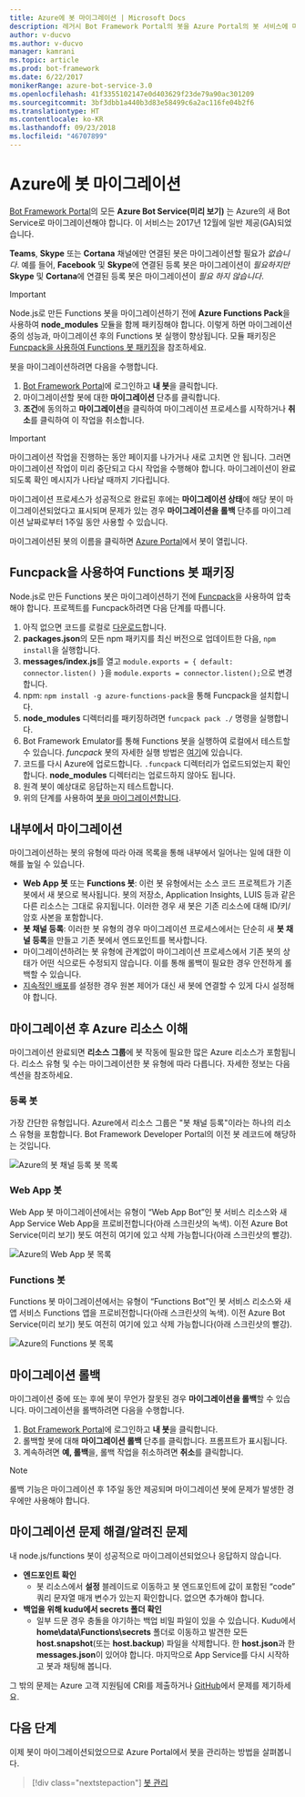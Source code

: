 ```yaml
---
title: Azure에 봇 마이그레이션 | Microsoft Docs
description: 레거시 Bot Framework Portal의 봇을 Azure Portal의 봇 서비스에 마이그레이션하는 방법을 살펴봅니다.
author: v-ducvo
ms.author: v-ducvo
manager: kamrani
ms.topic: article
ms.prod: bot-framework
ms.date: 6/22/2017
monikerRange: azure-bot-service-3.0
ms.openlocfilehash: 41f3355102147e0d403629f23de79a90ac301209
ms.sourcegitcommit: 3bf3dbb1a440b3d83e58499c6a2ac116fe04b2f6
ms.translationtype: HT
ms.contentlocale: ko-KR
ms.lasthandoff: 09/23/2018
ms.locfileid: "46707899"
---
```

# <a name="migrate-your-bot-to-azure"></a>Azure에 봇 마이그레이션



[Bot Framework Portal](http://dev.botframework.com)의 모든 **Azure Bot Service(미리 보기)** 는 Azure의 새 Bot Service로 마이그레이션해야 합니다. 이 서비스는 2017년 12월에 일반 제공(GA)되었습니다. 

**Teams**, **Skype** 또는 **Cortana** 채널에만 연결된 봇은 마이그레이션할 필요가 *없습니다*. 예를 들어, **Facebook** 및 **Skype**에 연결된 등록 봇은 마이그레이션이 *필요하지만* **Skype** 및 **Cortana**에 연결된 등록 봇은 마이그레이션이 *필요 하지 않습니다*.

> [!IMPORTANT]
> Node.js로 만든 Functions 봇을 마이그레이션하기 전에 **Azure Functions Pack**을 사용하여 **node_modules** 모듈을 함께 패키징해야 합니다. 이렇게 하면 마이그레이션 중의 성능과, 마이그레이션 후의 Functions 봇 실행이 향상됩니다. 모듈 패키징은 [Funcpack을 사용하여 Functions 봇 패키징](#package-a-functions-bot-with-funcpack)을 참조하세요.

봇을 마이그레이션하려면 다음을 수행합니다.

1. [Bot Framework Portal](http://dev.botframework.com)에 로그인하고 **내 봇**을 클릭합니다.
2. 마이그레이션할 봇에 대한 **마이그레이션** 단추를 클릭합니다.
3. **조건**에 동의하고 **마이그레이션**을 클릭하여 마이그레이션 프로세스를 시작하거나 **취소**를 클릭하여 이 작업을 취소합니다.

> [!IMPORTANT]
> 마이그레이션 작업을 진행하는 동안 페이지를 나가거나 새로 고치면 안 됩니다. 그러면 마이그레이션 작업이 미리 중단되고 다시 작업을 수행해야 합니다. 마이그레이션이 완료되도록 확인 메시지가 나타날 때까지 기다립니다.

마이그레이션 프로세스가 성공적으로 완료된 후에는 **마이그레이션 상태**에 해당 봇이 마이그레이션되었다고 표시되며 문제가 있는 경우 **마이그레이션을 롤백** 단추를 마이그레이션 날짜로부터 1주일 동안 사용할 수 있습니다.

마이그레이션된 봇의 이름을 클릭하면 [Azure Portal](http://portal.azure.com)에서 봇이 열립니다.

## <a name="package-a-functions-bot-with-funcpack"></a>Funcpack을 사용하여 Functions 봇 패키징

Node.js로 만든 Functions 봇은 마이그레이션하기 전에 [Funcpack](https://github.com/Azure/azure-functions-pack)을 사용하여 압축해야 합니다. 프로젝트를 Funcpack하려면 다음 단계를 따릅니다.

1.  아직 없으면 코드를 로컬로 [다운로드](bot-service-build-download-source-code.md)합니다.
2.  **packages.json**의 모든 npm 패키지를 최신 버전으로 업데이트한 다음, `npm install`을 실행합니다.
3.  **messages/index.js**를 열고 `module.exports = { default: connector.listen() }`을 `module.exports = connector.listen();`으로 변경합니다.
4.  npm: `npm install -g azure-functions-pack`을 통해 Funcpack을 설치합니다.
5.  **node_modules** 디렉터리를 패키징하려면 `funcpack pack ./` 명령을 실행합니다.
6.  Bot Framework Emulator를 통해 Functions 봇을 실행하여 로컬에서 테스트할 수 있습니다. *funcpack* 봇의 자세한 실행 방법은 [여기](https://github.com/Azure/azure-functions-pack#how-to-run)에 있습니다. 
7.  코드를 다시 Azure에 업로드합니다. `.funcpack` 디렉터리가 업로드되었는지 확인합니다. **node_modules** 디렉터리는 업로드하지 않아도 됩니다.
8. 원격 봇이 예상대로 응답하는지 테스트합니다.
9. 위의 단계를 사용하여 [봇을 마이그레이션합니다](#migrate-your-bot-to-azure).

## <a name="migration-under-the-hood"></a>내부에서 마이그레이션

마이그레이션하는 봇의 유형에 따라 아래 목록을 통해 내부에서 일어나는 일에 대한 이해를 높일 수 있습니다.

* **Web App 봇** 또는 **Functions 봇**: 이런 봇 유형에서는 소스 코드 프로젝트가 기존 봇에서 새 봇으로 복사됩니다. 봇의 저장소, Application Insights, LUIS 등과 같은 다른 리소스는 그대로 유지됩니다. 이러한 경우 새 봇은 기존 리소스에 대해 ID/키/암호 사본을 포함합니다. 
* **봇 채널 등록**: 이러한 봇 유형의 경우 마이그레이션 프로세스에서는 단순히 새 **봇 채널 등록**을 만들고 기존 봇에서 엔드포인트를 복사합니다. 
* 마이그레이션하려는 봇 유형에 관계없이 마이그레이션 프로세스에서 기존 봇의 상태가 어떤 식으로든 수정되지 않습니다. 이를 통해 롤백이 필요한 경우 안전하게 롤백할 수 있습니다.
* [지속적인 배포](bot-service-build-continuous-deployment.md)를 설정한 경우 원본 제어가 대신 새 봇에 연결할 수 있게 다시 설정해야 합니다.

## <a name="understanding-azure-resources-after-migration"></a>마이그레이션 후 Azure 리소스 이해
마이그레이션 완료되면 **리소스 그룹**에 봇 작동에 필요한 많은 Azure 리소스가 포함됩니다. 리소스 유형 및 수는 마이그레이션한 봇 유형에 따라 다릅니다. 자세한 정보는 다음 섹션을 참조하세요.

### <a name="registration-bot"></a>등록 봇

가장 간단한 유형입니다. Azure에서 리소스 그룹은 "봇 채널 등록"이라는 하나의 리소스 유형을 포함합니다. Bot Framework Developer Portal의 이전 봇 레코드에 해당하는 것입니다.

![Azure의 봇 채널 등록 봇 목록](~/media/bot-service-migrate-bot/channel-registration-bot.png)

### <a name="web-app-bot"></a>Web App 봇
Web App 봇 마이그레이션에서는 유형이 “Web App Bot”인 봇 서비스 리소스와 새 App Service Web App을 프로비전합니다(아래 스크린샷의 녹색). 이전 Azure Bot Service(미리 보기) 봇도 여전히 여기에 있고 삭제 가능합니다(아래 스크린샷의 빨강).

![Azure의 Web App 봇 목록](~/media/bot-service-migrate-bot/web-app-bot.png)

### <a name="functions-bot"></a>Functions 봇
Functions 봇 마이그레이션에서는 유형이 “Functions Bot”인 봇 서비스 리소스와 새 앱 서비스 Functions 앱을 프로비전합니다(아래 스크린샷의 녹색). 이전 Azure Bot Service(미리 보기) 봇도 여전히 여기에 있고 삭제 가능합니다(아래 스크린샷의 빨강).

![Azure의 Functions 봇 목록](~/media/bot-service-migrate-bot/functions-bot.png)


## <a name="roll-back-migration"></a>마이그레이션 롤백

마이그레이션 중에 또는 후에 봇이 무언가 잘못된 경우 **마이그레이션을 롤백**할 수 있습니다. 마이그레이션을 롤백하려면 다음을 수행합니다.

1. [Bot Framework Portal](http://dev.botframework.com)에 로그인하고 **내 봇**을 클릭합니다.
2. 롤백할 봇에 대해 **마이그레이션 롤백** 단추를 클릭합니다. 프롬프트가 표시됩니다.
3. 계속하려면 **예, 롤백**을, 롤백 작업을 취소하려면 **취소**를 클릭합니다.

> [!NOTE]
> 롤백 기능은 마이그레이션 후 1주일 동안 제공되며 마이그레이션 봇에 문제가 발생한 경우에만 사용해야 합니다.

## <a name="migration-troubleshootingknown-issues"></a>마이그레이션 문제 해결/알려진 문제
내 node.js/functions 봇이 성공적으로 마이그레이션되었으나 응답하지 않습니다.

* **엔드포인트 확인**
  * 봇 리소스에서 **설정** 블레이드로 이동하고 봇 엔드포인트에 값이 포함된 “code” 쿼리 문자열 매개 변수가 있는지 확인합니다. 없으면 추가해야 합니다.
* **백업을 위해 kudu에서 secrets 폴더 확인**
  * 일부 드문 경우 충돌을 야기하는 백업 비밀 파일이 있을 수 있습니다. Kudu에서 **home\data\Functions\secrets** 폴더로 이동하고 발견한 모든 **host.snapshot**(또는 **host.backup**) 파일을 삭제합니다. 한 **host.json**과 한 **messages.json**이 있어야 합니다. 마지막으로 App Service를 다시 시작하고 봇과 채팅해 봅니다.

그 밖의 문제는 Azure 고객 지원팀에 CRI를 제출하거나 [GitHub](https://github.com/MicrosoftDocs/bot-framework-docs/issues)에서 문제를 제기하세요.


## <a name="next-steps"></a>다음 단계

이제 봇이 마이그레이션되었으므로 Azure Portal에서 봇을 관리하는 방법을 살펴봅니다.

> [!div class="nextstepaction"]
> [봇 관리](bot-service-manage-overview.md)
